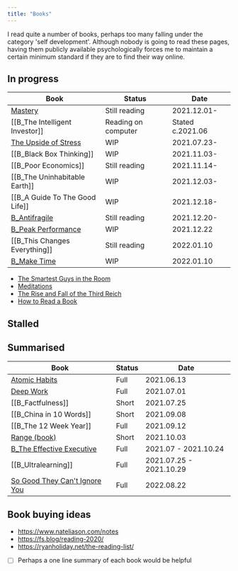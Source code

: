 ```yaml
---
title: "Books"
---
```

I read quite a number of books, perhaps too many falling under the category 'self development'. Although nobody is going to read these pages, having them publicly available psychologically forces me to maintain a certain minimum standard if they are to find their way online. 

## In progress
| Book                                    | Status              | Date             |
| --------------------------------------- | ------------------- | ---------------- |
| [Mastery](notes/B_Mastery.md)                           | Still reading       | 2021.12.01-      |
| [[B_The Intelligent Investor]]          | Reading on computer | Stated c.2021.06 |
| [The Upside of Stress](notes/B_The%20Upside%20of%20Stress.md)              | WIP                 | 2021.07.23-      |
| [[B_Black Box Thinking]]                | WIP                 | 2021.11.03-      |
| [[B_Poor Economics]]                    | Still reading       | 2021.11.14-      |
| [[B_The Uninhabitable Earth]]           | WIP                 | 2021.12.03-      |
| [[B_A Guide To The Good Life]]          | WIP                 | 2021.12.18-      |
| [B_Antifragile](notes/B_Antifragile.md) | Still reading       | 2021.12.20-      |
| [B_Peak Performance](notes/B_Peak%20Performance.md)                  | WIP                 | 2021.12.22       |
| [[B_This Changes Everything]]           | Still reading       | 2022.01.10       |
| [B_Make Time](notes/B_Make%20Time.md)   | WIP                 | 2022.01.10       |
- [The Smartest Guys in the Room](notes/The%20Smartest%20Guys%20in%20the%20Room.md)
- [Meditations](notes/B_Meditations.md)
- [The Rise and Fall of the Third Reich](notes/B_The%20Rise%20and%20Fall%20of%20the%20Third%20Reich.md)
- [How to Read a Book](notes/B_How%20to%20Read%20a%20Book.md)

## Stalled 


## Summarised
| Book                                                                                | Status | Date                    |
| ----------------------------------------------------------------------------------- | ------ | ----------------------- |
| [Atomic Habits](notes/B_Atomic%20Habits.md)                                         | Full   | 2021.06.13              |
| [Deep Work](notes/B_Deep%20Work.md)                                                 | Full   | 2021.07.01              |
| [[B_Factfulness]]                                                                   | Short  | 2021.07.25              |
| [[B_China in 10 Words]]                                                             | Short  | 2021.09.08              |
| [[B_The 12 Week Year]]                                                              | Full   | 2021.09.12              |
| [Range (book)](notes/B_Range.md)                                                    | Short  | 2021.10.03              |
| [B_The Effective Executive](notes/B_The%20Effective%20Executive.md)                                                       | Full   | 2021.07 - 2021.10.24    |
| [[B_Ultralearning]]                                                                 | Full   | 2021.07.25 - 2021.10.29 |
| [So Good They Can't Ignore You](notes/B_So%20Good%20They%20Can't%20Ignore%20You.md) | Full   | 2022.08.22              |
 
## Book buying ideas
- https://www.nateliason.com/notes
- https://fs.blog/reading-2020/
- https://ryanholiday.net/the-reading-list/


- [ ] Perhaps a one line summary of each book would be helpful